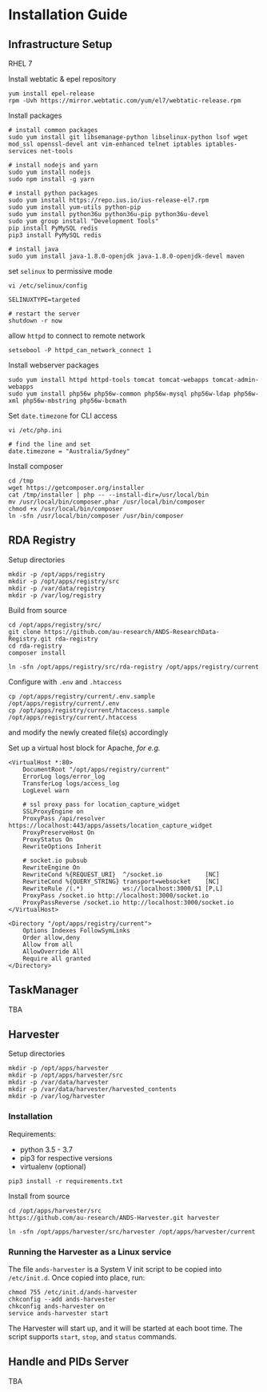 # Installation Guide

## Infrastructure Setup
RHEL 7

Install webtatic & epel repository
```shell
yum install epel-release
rpm -Uvh https://mirror.webtatic.com/yum/el7/webtatic-release.rpm
```

Install packages
```shell
# install common packages
sudo yum install git libsemanage-python libselinux-python lsof wget mod_ssl openssl-devel ant vim-enhanced telnet iptables iptables-services net-tools

# install nodejs and yarn
sudo yum install nodejs
sudo npm install -g yarn

# install python packages
sudo yum install https://repo.ius.io/ius-release-el7.rpm
sudo yum install yum-utils python-pip
sudo yum install python36u python36u-pip python36u-devel
sudo yum group install "Development Tools"
pip install PyMySQL redis
pip3 install PyMySQL redis

# install java
sudo yum install java-1.8.0-openjdk java-1.8.0-openjdk-devel maven
```

set `selinux` to permissive mode
```shell
vi /etc/selinux/config

SELINUXTYPE=targeted

# restart the server
shutdown -r now
```

allow `httpd` to connect to remote network
```shell
setsebool -P httpd_can_network_connect 1
```

Install webserver packages
```shell
sudo yum install httpd httpd-tools tomcat tomcat-webapps tomcat-admin-webapps
sudo yum install php56w php56w-common php56w-mysql php56w-ldap php56w-xml php56w-mbstring php56w-bcmath
```

Set `date.timezone` for CLI access
```shell
vi /etc/php.ini

# find the line and set
date.timezone = "Australia/Sydney"
```

Install composer
```shell
cd /tmp
wget https://getcomposer.org/installer
cat /tmp/installer | php -- --install-dir=/usr/local/bin
mv /usr/local/bin/composer.phar /usr/local/bin/composer
chmod +x /usr/local/bin/composer
ln -sfn /usr/local/bin/composer /usr/bin/composer
```

## RDA Registry
Setup directories
```shell
mkdir -p /opt/apps/registry
mkdir -p /opt/apps/registry/src
mkdir -p /var/data/registry
mkdir -p /var/log/registry
```

Build from source
```shell
cd /opt/apps/registry/src/
git clone https://github.com/au-research/ANDS-ResearchData-Registry.git rda-registry
cd rda-registry
composer install

ln -sfn /opt/apps/registry/src/rda-registry /opt/apps/registry/current 
```

Configure with `.env` and `.htaccess`
```shell
cp /opt/apps/registry/current/.env.sample /opt/apps/registry/current/.env
cp /opt/apps/registry/current/htaccess.sample /opt/apps/registry/current/.htaccess
```
and modify the newly created file(s) accordingly

Set up a virtual host block for Apache, _for e.g._
```shell
<VirtualHost *:80>
    DocumentRoot "/opt/apps/registry/current"
    ErrorLog logs/error_log
    TransferLog logs/access_log
    LogLevel warn
    
    # ssl proxy pass for location_capture_widget
    SSLProxyEngine on
    ProxyPass /api/resolver https://localhost:443/apps/assets/location_capture_widget
    ProxyPreserveHost On
    ProxyStatus On
    RewriteOptions Inherit

    # socket.io pubsub
    RewriteEngine On
    RewriteCond %{REQUEST_URI}  ^/socket.io            [NC]
    RewriteCond %{QUERY_STRING} transport=websocket    [NC]
    RewriteRule /(.*)           ws://localhost:3000/$1 [P,L]
    ProxyPass /socket.io http://localhost:3000/socket.io
    ProxyPassReverse /socket.io http://localhost:3000/socket.io
</VirtualHost>

<Directory "/opt/apps/registry/current">
    Options Indexes FollowSymLinks
    Order allow,deny
    Allow from all
    AllowOverride All
    Require all granted
</Directory>
```
## TaskManager
TBA

## Harvester
Setup directories
```shell
mkdir -p /opt/apps/harvester
mkdir -p /opt/apps/harvester/src
mkdir -p /var/data/harvester
mkdir -p /var/data/harvester/harvested_contents
mkdir -p /var/log/harvester
```
### Installation
Requirements:
* python 3.5 - 3.7
* pip3 for respective versions
* virtualenv (optional)
```
pip3 install -r requirements.txt
```
Install from source
```shell
cd /opt/apps/harvester/src
https://github.com/au-research/ANDS-Harvester.git harvester

ln -sfn /opt/apps/harvester/src/harvester /opt/apps/harvester/current 
```
### Running the Harvester as a Linux service

The file `ands-harvester` is a System V init script to be copied into
`/etc/init.d`. Once copied into place, run:

```
chmod 755 /etc/init.d/ands-harvester
chkconfig --add ands-harvester
chkconfig ands-harvester on
service ands-harvester start
```

The Harvester will start up, and it will be started at each boot time.
The script supports `start`, `stop`, and `status` commands.

## Handle and PIDs Server
TBA
